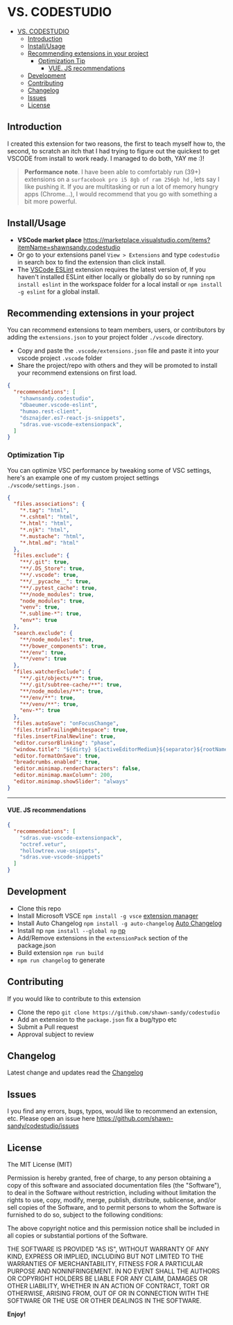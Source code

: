 # VS. CODESTUDIO
- [VS. CODESTUDIO](#vs-codestudio)
  - [Introduction](#introduction)
  - [Install/Usage](#installusage)
  - [Recommending extensions in your project](#recommending-extensions-in-your-project)
    - [Optimization Tip](#optimization-tip)
      - [VUE. JS recommendations](#vue-js-recommendations)
  - [Development](#development)
  - [Contributing](#contributing)
  - [Changelog](#changelog)
  - [Issues](#issues)
  - [License](#license)

## Introduction

I created this extension for two reasons, the first to teach myself how to, the second, to scratch an itch that I had trying to figure out the quickest to get VSCODE from install to work ready. I managed to do both, YAY me :)!

> **Performance note**. I have been able to comfortably run (39+) extensions on a `surfacebook pro i5 8gb of ram 256gb hd` , lets say I like pushing it. If you are multitasking or run a lot of memory hungry apps (Chrome...), I would recommend that you go with something a bit more powerful.

## Install/Usage

* **VSCode market place** <https://marketplace.visualstudio.com/items?itemName=shawnsandy.codestudio>
* Or go to your extensions panel `View > Extensions` and type `codestudio` in search box to find the extension than click install.
* The [VSCode ESLint](https://marketplace.visualstudio.com/items?itemName=dbaeumer.vscode-eslint) extension requires the latest version of, If you haven't installed ESLint either locally or globally do so by running `npm install eslint` in the workspace folder for a local install or `npm install -g eslint` for a global install.

## Recommending extensions in your project

You can recommend extensions to team members, users, or contributors by adding the `extensions.json` to your project folder `./vscode` directory.

* Copy and paste the `.vscode/extensions.json` file  and paste it into your vscode project `.vscode` folder
* Share the project/repo with others and they will be promoted to install your recommend extensions on first load.

```json
{
  "recommendations": [
    "shawnsandy.codestudio",
    "dbaeumer.vscode-eslint",
    "humao.rest-client",
    "dsznajder.es7-react-js-snippets",
    "sdras.vue-vscode-extensionpack",
  ]
}

```

### Optimization Tip

You can optimize VSC performance by tweaking some of VSC settings, here's an example one of my custom project settings `./vscode/settings.json` .

```json
{
  "files.associations": {
    "*.tag": "html",
    "*.cshtml": "html",
    "*.html": "html",
    "*.njk": "html",
    "*.mustache": "html",
    "*.html.md": "html"
  },
  "files.exclude": {
    "**/.git": true,
    "**/.DS_Store": true,
    "**/.vscode": true,
    "**/__pycache__": true,
    "**/.pytest_cache": true,
    "**/node_modules": true,
    "node_modules": true,
    "venv": true,
    "*.sublime-*": true,
    "env*": true
  },
  "search.exclude": {
    "**/node_modules": true,
    "**/bower_components": true,
    "**/env": true,
    "**/venv": true
  },
  "files.watcherExclude": {
    "**/.git/objects/**": true,
    "**/.git/subtree-cache/**": true,
    "**/node_modules/**": true,
    "**/env/**": true,
    "**/venv/**": true,
    "env-*": true
  },
  "files.autoSave": "onFocusChange",
  "files.trimTrailingWhitespace": true,
  "files.insertFinalNewline": true,
  "editor.cursorBlinking": "phase",
  "window.title": "${dirty} ${activeEditorMedium}${separator}${rootName}",
  "editor.formatOnSave": true,
  "breadcrumbs.enabled": true,
  "editor.minimap.renderCharacters": false,
  "editor.minimap.maxColumn": 200,
  "editor.minimap.showSlider": "always"
}
```

---

#### VUE. JS recommendations

```json
{
  "recommendations": [
    "sdras.vue-vscode-extensionpack",
    "octref.vetur",
    "hollowtree.vue-snippets",
    "sdras.vue-vscode-snippets"
  ]
}

```

## Development

* Clone this repo
* Install Microsoft VSCE `npm install -g vsce` [extension manager](https://www.npmjs.com/package/vsce)
* Install Auto Changelog `npm install -g auto-changelog` [Auto Changelog](https://www.npmjs.com/package/auto-changelog)
* Install np `npm install --global np` [np](https://www.npmjs.com/package/np)
* Add/Remove extensions in the `extensionPack` section of the package.json
* Build extension `npm run build`
* `npm run changelog` to generate

## Contributing

If you would like to contribute to this extension

* Clone the repo `git clone https://github.com/shawn-sandy/codestudio`
* Add an extension to the `package.json` fix a bug/typo etc
* Submit a Pull request
* Approval subject to review

## Changelog

Latest change and updates read the [Changelog](./CHANGELOG.md)

## Issues

I you find any errors, bugs, typos, would like to recommend an extension, etc. Please open an issue here <https://github.com/shawn-sandy/codestudio/issues>

## License

The MIT License (MIT)

Permission is hereby granted, free of charge, to any person obtaining a copy of this software and associated documentation files (the "Software"), to deal in the Software without restriction, including without limitation the rights to use, copy, modify, merge, publish, distribute, sublicense, and/or sell copies of the Software, and to permit persons to whom the Software is furnished to do so, subject to the following conditions:

The above copyright notice and this permission notice shall be included in all copies or substantial portions of the Software.

THE SOFTWARE IS PROVIDED "AS IS", WITHOUT WARRANTY OF ANY KIND, EXPRESS OR IMPLIED, INCLUDING BUT NOT LIMITED TO THE WARRANTIES OF MERCHANTABILITY, FITNESS FOR A PARTICULAR PURPOSE AND NONINFRINGEMENT. IN NO EVENT SHALL THE AUTHORS OR COPYRIGHT HOLDERS BE LIABLE FOR ANY CLAIM, DAMAGES OR OTHER LIABILITY, WHETHER IN AN ACTION OF CONTRACT, TORT OR OTHERWISE, ARISING FROM, OUT OF OR IN CONNECTION WITH THE SOFTWARE OR THE USE OR OTHER DEALINGS IN THE SOFTWARE.

**Enjoy!**
